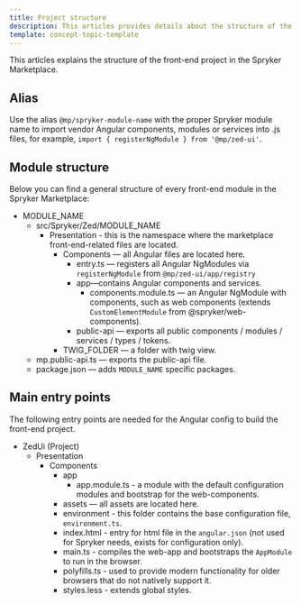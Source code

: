 ```yaml
---
title: Project structure
description: This articles provides details about the structure of the front-end project in the Spryker Marketplace.
template: concept-topic-template
---
```


This articles explains the structure of the front-end project in the Spryker Marketplace.

## Alias

Use the alias `@mp/spryker-module-name` with the proper Spryker module name to import vendor Angular components, modules or services into .js files, for example, `import { registerNgModule } from '@mp/zed-ui'`.

## Module structure

Below you can find a general structure of every front-end module in the Spryker Marketplace:

- MODULE_NAME
  - src/Spryker/Zed/MODULE_NAME
    - Presentation - this is the namespace where the marketplace front-end-related files are located.
      - Components — all Angular files are located here.
        - entry.ts — registers all Angular NgModules via `registerNgModule` from `@mp/zed-ui/app/registry`
        - app—contains Angular components and services.
          - components.module.ts — an Angular NgModule with components, such as web components (extends `CustomElementModule` from @spryker/web-components).
        - public-api — exports all public components / modules / services / types / tokens.
      - TWIG_FOLDER — a folder with twig view.
  - mp.public-api.ts — exports the public-api file.
  - package.json — adds `MODULE_NAME` specific packages.

## Main entry points

The following entry points are needed for the Angular config to build the front-end project.

- ZedUi (Project)
  - Presentation
    - Components
      - app
        - app.module.ts - a module with the default configuration modules and bootstrap for the web-components.
      - assets — all assets are located here.
      - environment - this folder contains the base configuration file, `environment.ts`.
      - index.html - entry for html file in the `angular.json` (not used for Spryker needs, exists for configuration only).
      - main.ts - compiles the web-app and bootstraps the `AppModule` to run in the browser.
      - polyfills.ts - used to provide modern functionality for older browsers that do not natively support it.
      - styles.less - extends global styles.
